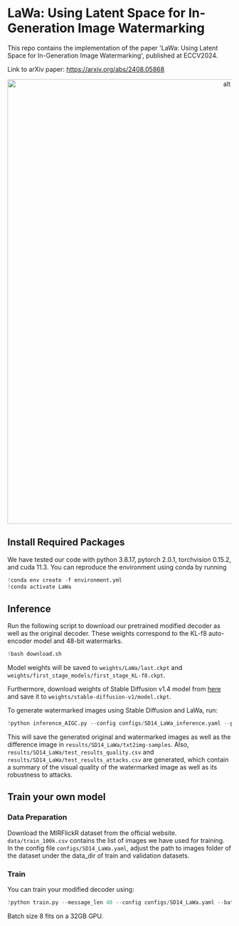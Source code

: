 # LaWa: Using Latent Space for In-Generation Image Watermarking
This repo contains the implementation of the paper 'LaWa: Using Latent Space for In-Generation Image Watermarking', published at ECCV2024.

Link to arXiv paper: https://arxiv.org/abs/2408.05868

<p align="center">
<center>
<img src="https://vbdai-notebooks.obs.cn-north-4.myhuaweicloud.com/lawa/framework.png" alt="alt text" width="1000">
</center>
</p> 

## Install Required Packages

We have tested our code with python 3.8.17, pytorch 2.0.1, torchvision 0.15.2, and cuda 11.3. You can reproduce the environment using conda by running


```python
!conda env create -f environment.yml
!conda activate LaWa
```

## Inference
Run the following script to download our pretrained modified decoder as well as the original decoder. These weights correspond to the KL-f8 auto-encoder model and 48-bit watermarks.



```python
!bash download.sh
```

Model weights will be saved to `weights/LaWa/last.ckpt` and `weights/first_stage_models/first_stage_KL-f8.ckpt`.  

Furthermore, download weights of Stable Diffusion v1.4 model from [here](https://huggingface.co/CompVis/stable-diffusion-v-1-4-original/resolve/main/sd-v1-4.ckpt) and save it to `weights/stable-diffusion-v1/model.ckpt`.

To generate watermarked images using Stable Diffusion and LaWa, run:


```python
!python inference_AIGC.py --config configs/SD14_LaWa_inference.yaml --prompt "A white plate of food on a dining table" --message_len 48 --message '110111001110110001000000011101000110011100110101' --outdir results/SD14_LaWa/txt2img-samples
```

This will save the generated original and watermarked images as well as the difference image in `results/SD14_LaWa/txt2img-samples`. Also, `results/SD14_LaWa/test_results_quality.csv` and `results/SD14_LaWa/test_results_attacks.csv` are generated, which contain a summary of the visual quality of the watermarked image as well as its robustness to attacks.

## Train your own model
### Data Preparation
Download the MIRFlickR dataset from the official website. `data/train_100k.csv` contains the list of images we have used for training. In the config file `configs/SD14_LaWa.yaml`, adjust the path to images folder of the dataset under the data_dir of train and validation datasets.
### Train
You can train your modified decoder using:


```python
!python train.py --message_len 48 --config configs/SD14_LaWa.yaml --batch_size 8 --max_epochs 40 --learning_rate 0.00006
```

Batch size 8 fits on a 32GB GPU.
